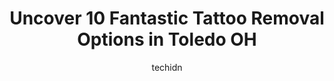 ---
layout: ampstory
image: https://i0.wp.com/www.depkes.org/wp-content/uploads/2023/06/tattoo-removal-0-in-toledo-oh-1685811552.jpeg?resize=640,853
author: techidn
featured: false
description: Discover the impressive array of Tattoo Removal options in Toledo OH, where you can find 10 of the largest Tattoo Removal establishments in the area. From renowned classics to hidden gems, T
title: Uncover 10 Fantastic Tattoo Removal Options in Toledo OH
cover:
   title: Uncover 10 Fantastic Tattoo Removal Options in Toledo OH
   subtitle: Rickpate
   background: https://www.depkes.org/wp-content/uploads/2023/06/tattoo-removal-0-in-toledo-oh-1685811552.jpeg

pages: 
 - layout: thirds
   top: <h1>#1 Luxe Laser Center</h1>
   bottom: "<p>I was treated here for procedures on both legs. I was very happy with the experience. The ultrasound tech did a great job examining my legs and explaining what she was se</p>"
   background: https://www.depkes.org/wp-content/uploads/2023/06/tattoo-removal-1-in-toledo-oh-1685811553.jpeg
   backgroundblur: true
 - layout: thirds
   top: <h1>#2 Needle Masters Tattoo Studio</h1>
   bottom: "<p>Recently lost lost my dog and I wanted a memorial tattoo. Never having one before, I wasnt sure what to expect but I had a great experience. Xavier was my artist and h</p>"
   background: https://www.depkes.org/wp-content/uploads/2023/06/tattoo-removal-2-in-toledo-oh-1685811554.jpeg
   cta:
      link: https://www.depkes.org/blog/uncover-10-fantastic-tattoo-removal-options-in-toledo-oh/
      text: Uncover 10 Fantastic Tattoo Removal Options in Toledo OH
 - layout: thirds
   top: <h1>#3 Milan Laser Hair Removal</h1>
   bottom: "<p>5206 Monroe St, Toledo, OH 43623, United States</p>"
   background: https://www.depkes.org/wp-content/uploads/2023/06/tattoo-removal-3-in-toledo-oh-1685811554.jpeg
   cta:
      link: https://www.depkes.org/blog/uncover-10-fantastic-tattoo-removal-options-in-toledo-oh/
      text: Uncover 10 Fantastic Tattoo Removal Options in Toledo OH
 - layout: thirds
   top: <h1>#4 Infinite Art Tattoo Studio</h1>
   bottom: "<p>3331 N Holland Sylvania Rd, Toledo, OH 43615, United States</p>"
   background: https://images.unsplash.com/photo-1561679660-d00ee1e0dc8e?ixlib=rb-4.0.3&ixid=MnwxMjA3fDB8MHxwaG90by1wYWdlfHx8fGVufDB8fHx8&auto=format&fit=crop&w=640&h=853&q=80
   cta:
      link: https://www.depkes.org/blog/uncover-10-fantastic-tattoo-removal-options-in-toledo-oh/
      text: Uncover 10 Fantastic Tattoo Removal Options in Toledo OH
 - layout: thirds
   top: <h1>#5 Elite Beauty</h1>
   bottom: "<p>6511 Central Ave, Toledo, OH 43617, United States</p>"
   background: https://images.unsplash.com/photo-1533998839656-76f5e4b2bccb?ixlib=rb-4.0.3&ixid=MnwxMjA3fDB8MHxwaG90by1wYWdlfHx8fGVufDB8fHx8&auto=format&fit=crop&w=640&h=853&q=80
   cta:
      link: https://www.depkes.org/blog/uncover-10-fantastic-tattoo-removal-options-in-toledo-oh/
      text: Uncover 10 Fantastic Tattoo Removal Options in Toledo OH
 - layout: thirds
   top: <h1>#6 Perfectly Pierced & Permanently Scarred, Permanent Skin Artistry</h1>
   bottom: "<p>3232 W Sylvania Ave, Toledo, OH 43613, United States</p>"
   background: https://images.unsplash.com/photo-1618556658017-fd9c732d1360?ixlib=rb-4.0.3&ixid=MnwxMjA3fDB8MHxwaG90by1wYWdlfHx8fGVufDB8fHx8&auto=format&fit=crop&w=640&h=853&q=80
   cta:
      link: https://www.depkes.org/blog/uncover-10-fantastic-tattoo-removal-options-in-toledo-oh/
      text: Uncover 10 Fantastic Tattoo Removal Options in Toledo OH
 - layout: thirds
   top: <h1>#7 Bravia Dermatology</h1>
   bottom: "<p>7050 Spring Meadows Dr W, Holland, OH 43528, United States</p>"
   background: https://images.unsplash.com/photo-1546497974-b213c9efb599?ixlib=rb-4.0.3&ixid=MnwxMjA3fDB8MHxwaG90by1wYWdlfHx8fGVufDB8fHx8&auto=format&fit=crop&w=640&h=853&q=80
   cta:
      link: https://www.depkes.org/blog/uncover-10-fantastic-tattoo-removal-options-in-toledo-oh/
      text: Uncover 10 Fantastic Tattoo Removal Options in Toledo OH
 - layout: thirds
   middle: Continue reading...
   background: https://images.unsplash.com/photo-1536745287225-21d689278fd1?ixlib=rb-4.0.3&ixid=MnwxMjA3fDB8MHxwaG90by1wYWdlfHx8fGVufDB8fHx8&auto=format&fit=crop&w=640&h=853&q=80
   cta:
      link: https://www.depkes.org/blog/uncover-10-fantastic-tattoo-removal-options-in-toledo-oh/
      text: Uncover 10 Fantastic Tattoo Removal Options in Toledo OH
      
---